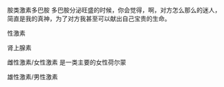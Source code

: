 
胺类激素多巴胺
多巴胺分泌旺盛的时候，你会觉得，啊，对方怎么那么的迷人，简直是我的真神，为了对方我甚至可以献出自己宝贵的生命。


性激素

肾上腺素


雌性激素/女性激素 是一类主要的女性荷尔蒙


雄性激素/男性激素 